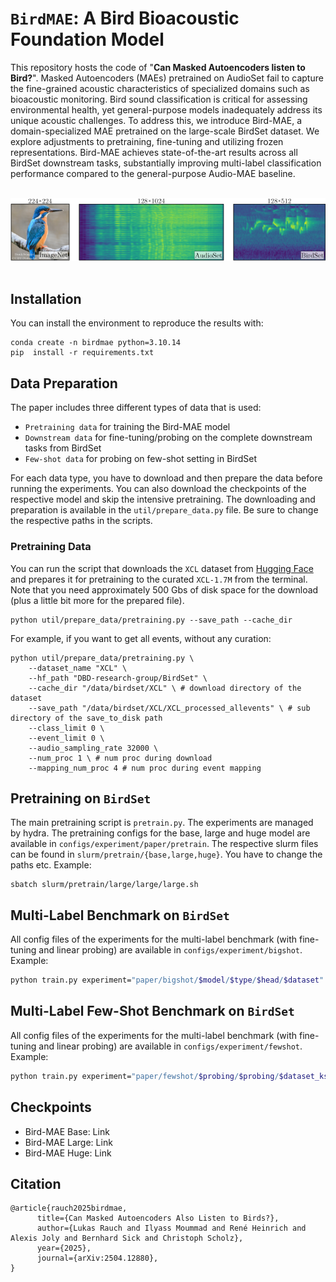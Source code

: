 # `BirdMAE`: A Bird Bioacoustic Foundation Model 

This repository hosts the code of "**Can Masked Autoencoders listen to Bird?**".  Masked Autoencoders (MAEs) pretrained on AudioSet fail to capture the fine-grained acoustic characteristics of specialized domains such as bioacoustic monitoring. Bird sound classification is critical for assessing environmental health, yet general-purpose models inadequately address its unique acoustic challenges. To address this, we introduce Bird-MAE, a domain-specialized MAE pretrained on the large-scale BirdSet dataset. We explore adjustments to pretraining, fine-tuning and utilizing frozen representations. Bird-MAE achieves state-of-the-art results across all BirdSet downstream tasks, substantially improving multi-label classification performance compared to the general-purpose Audio-MAE baseline. 

<br>
<div align="center">
  <img src="https://github.com/DBD-research-group/Bird-MAE/blob/main/docs/imgs/GA.png" alt="logo", width=700>
</div>
<br>

## Installation
You can install the environment to reproduce the results with: 

```
conda create -n birdmae python=3.10.14
pip  install -r requirements.txt
```

## Data Preparation
The paper includes three different types of data that is used: 

- `Pretraining data` for training the Bird-MAE model
- `Downstream data` for fine-tuning/probing on the complete downstream tasks from BirdSet
- `Few-shot data` for probing on few-shot setting in BirdSet

For each data type, you have to download and then prepare the data before running the experiments. You can also download the checkpoints of the respective model and skip the intensive pretraining. The downloading and preparation is available in the `util/prepare_data.py` file. 
Be sure to change the respective paths in the scripts. 


### Pretraining Data
You can run the script that downloads the `XCL` dataset from [Hugging Face](https://huggingface.co/datasets/DBD-research-group/BirdSet) and prepares it for pretraining to the curated `XCL-1.7M` from the terminal. Note that you need approximately 500 Gbs of disk space for the download (plus a little bit more for the prepared file).

```
python util/prepare_data/pretraining.py --save_path --cache_dir 
```

For example, if you want to get all events, without any curation: 

```
python util/prepare_data/pretraining.py \
    --dataset_name "XCL" \
    --hf_path "DBD-research-group/BirdSet" \
    --cache_dir "/data/birdset/XCL" \ # download directory of the dataset 
    --save_path "/data/birdset/XCL/XCL_processed_allevents" \ # sub directory of the save_to_disk path
    --class_limit 0 \
    --event_limit 0 \
    --audio_sampling_rate 32000 \
    --num_proc 1 \ # num proc during download
    --mapping_num_proc 4 # num proc during event mapping
```

## Pretraining on `BirdSet`

The main pretraining script is `pretrain.py`. The experiments are managed by hydra. The pretraining configs for the base, large and huge model are available in `configs/experiment/paper/pretrain`. The respective slurm files can be found in `slurm/pretrain/{base,large,huge}`. You have to change the paths etc. Example: 
```
sbatch slurm/pretrain/large/large/large.sh
```

## Multi-Label Benchmark on `BirdSet`

All config files of the experiments for the multi-label benchmark (with fine-tuning and linear probing) are available in `configs/experiment/bigshot`. Example: 

``` bash
python train.py experiment="paper/bigshot/$model/$type/$head/$dataset"
```

## Multi-Label Few-Shot Benchmark on `BirdSet`

All config files of the experiments for the multi-label benchmark (with fine-tuning and linear probing) are available in `configs/experiment/fewshot`. Example: 

``` bash
python train.py experiment="paper/fewshot/$probing/$probing/$dataset_kshots"
```

## Checkpoints
- Bird-MAE Base: Link
- Bird-MAE Large: Link
- Bird-MAE Huge: Link

## Citation 
```
@article{rauch2025birdmae,
      title={Can Masked Autoencoders Also Listen to Birds?}, 
      author={Lukas Rauch and Ilyass Moummad and René Heinrich and Alexis Joly and Bernhard Sick and Christoph Scholz},
      year={2025},
      journal={arXiv:2504.12880},
}
```

